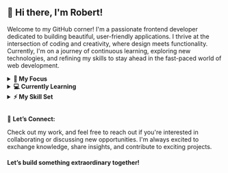 ## 👋 Hi there, I'm Robert!

Welcome to my GitHub corner! I'm a passionate frontend developer dedicated to building beautiful, user-friendly applications. I thrive at the intersection of coding and creativity, where design meets functionality. Currently, I'm on a journey of continuous learning, exploring new technologies, and refining my skills to stay ahead in the fast-paced world of web development.

<details>
    <summary><strong>🎯 My Focus</strong></summary>
    <br>
    <ul>
        <li>Building responsive, accessible, and dynamic user interfaces.</li>
        <li>Combining aesthetics with functionality to create exceptional user experiences.</li>
        <li>Continuously exploring modern frameworks, tools, and best practices to keep evolving.</li>
    </ul>
    <br>
</details>

<details>
    <summary><strong>💻 Currently Learning</strong></summary>
    <br>
    <ul>
        <li>Deepening my knowledge of JavaScript and TypeScript.</li>
        <li>Experimenting with frameworks like Angular and Vue.</li>
        <li>Improving my understanding of performance optimization and accessibility in development.</li>
    </ul>
    <br>
</details>

<details>
    <summary><strong>⚡ My Skill Set</strong></summary>
    <br>
    <ul>
        <li>Languages & Frameworks:
            <p align="left">
                <a href="https://skillicons.dev">
                    <img src="https://skillicons.dev/icons?i=html,css,sass,javascript,typescript,angular" />
                </a>
            </p>
        </li>
        <li>Development & Design Tools:
            <p align="left">
                <a href="https://skillicons.dev">
                    <img src="https://skillicons.dev/icons?i=git,github,vscode,firebase,figma,notion" />
                </a>
            </p>
        </li>
    </ul>
</details>

##

🚀 **Let’s Connect:**

Check out my work, and feel free to reach out if you're interested in collaborating or discussing new opportunities.
I'm always excited to exchange knowledge, share insights, and contribute to exciting projects.

#### Let’s build something extraordinary together!
